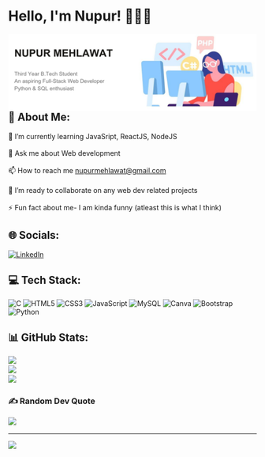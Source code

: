 <h1>Hello, I'm Nupur! 👋👩‍💻 </h1>
<img align="right" alt="girl coding" src="https://github.com/Nupur-30/Nupur-30/blob/main/github_banner.png" width=100% height=33%>

## 💫 About Me:
🌱 I’m currently learning JavaSript, ReactJS, NodeJS<br><br>💬 Ask me about Web development<br><br>📫 How to reach me nupurmehlawat@gmail.com<br><br>👯 I’m ready to collaborate on any web dev related projects<br><br>⚡ Fun fact about me- I am kinda funny (atleast this is what I think)


## 🌐 Socials:
[![LinkedIn](https://img.shields.io/badge/LinkedIn-%230077B5.svg?logo=linkedin&logoColor=white)](https://linkedin.com/in/www.linkedin.com/in/nupur-mehlawat) 

## 💻 Tech Stack:
![C](https://img.shields.io/badge/c-%2300599C.svg?style=flat&logo=c&logoColor=white) ![HTML5](https://img.shields.io/badge/html5-%23E34F26.svg?style=flat&logo=html5&logoColor=white) ![CSS3](https://img.shields.io/badge/css3-%231572B6.svg?style=flat&logo=css3&logoColor=white) ![JavaScript](https://img.shields.io/badge/javascript-%23323330.svg?style=flat&logo=javascript&logoColor=%23F7DF1E) ![MySQL](https://img.shields.io/badge/mysql-%2300000f.svg?style=flat&logo=mysql&logoColor=white) ![Canva](https://img.shields.io/badge/Canva-%2300C4CC.svg?style=flat&logo=Canva&logoColor=white) ![Bootstrap](https://img.shields.io/badge/bootstrap-%238511FA.svg?style=flat&logo=bootstrap&logoColor=white) ![Python](https://img.shields.io/badge/python-3670A0?style=flat&logo=python&logoColor=ffdd54)

## 📊 GitHub Stats:
![](https://github-readme-stats.vercel.app/api?username=Nupur-30&theme=city_light&hide_border=false&include_all_commits=false&count_private=false)<br/>
![](https://github-readme-streak-stats.herokuapp.com/?user=Nupur-30&theme=city_light&hide_border=false)<br/>
![](https://github-readme-stats.vercel.app/api/top-langs/?username=Nupur-30&theme=city_light&hide_border=false&include_all_commits=false&count_private=false&layout=compact)

### ✍️ Random Dev Quote
![](https://quotes-github-readme.vercel.app/api?type=horizontal&theme=light)

---
[![](https://visitcount.itsvg.in/api?id=Nupur-30&icon=5&color=12)](https://visitcount.itsvg.in)

<!-- Proudly created with GPRM ( https://gprm.itsvg.in ) -->
